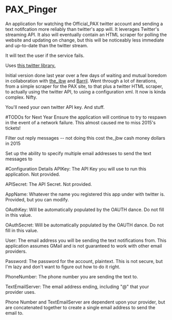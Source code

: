 PAX_Pinger
==========

An application for watching the Official_PAX twitter account and sending a text notifcation more reliably than twitter's app will.  It leverages Twitter's streaming API.  It also will eventually contain an HTML scraper for polling the website and updating on change, but this will be noticeably less immediate and up-to-date than the twitter stream.

It will text the user if the service fails.

Uses <a href="https://pypi.python.org/pypi/twitter#downloads">this twitter library.</a>

Initial version done last year over a few days of waiting and mutual boredom in collaboration with <a href="https://github.com/thejbw">the_jbw</a> and <a href="https://github.com/Barril">Barril</a>.  Went through a lot of iterations, from a simple scraper for the PAX site, to that plus a twitter HTML scraper, to actually using the twitter API, to using a configuration xml.  It now is kinda complex.  Nifty.

You'll need your own twitter API key.  And stuff.

#TODOs for Next Year
Ensure the application will continue to try to respawn in the event of a network failure.  This almost caused me to miss 2015's tickets!

Filter out reply messages -- not doing this cost the_jbw cash money dollars in 2015

Set up the ability to specify multiple email addresses to send the text messages to

#Configuration Details
APIKey:  The API Key you will use to run this application.  Not provided.

APISecret:  The API Secret.  Not provided.

AppName:  Whatever the name you registered this app under with twitter is.  Provided, but you can modify.


OAuthKey:  Will be automatically populated by the OAUTH dance.  Do not fill in this value.

OAuthSecret:  Will be automatically populated by the OAUTH dance.  Do not fill in this value.


User:  The email address you will be sending the text notifications from.  This application assumes GMail and is not guaranteed to work with other email providers.

Password:  The password for the account, plaintext.  This is not secure, but I'm lazy and don't want to figure out how to do it right.


PhoneNumber:  The phone number you are sending the text to.

TextEmailServer: The email address ending, including "@" that your provider uses.


Phone Number and TextEmailServer are dependent upon your provider, but are concatenated together to create a single email address to send the email to.
